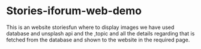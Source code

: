 # Stories-iforum-web-demo
This is an website storiesfun where to display images  we have used database and unsplash api and the ,topic and all the details regarding that is fetched from the database and shown to the website in the required page. 
